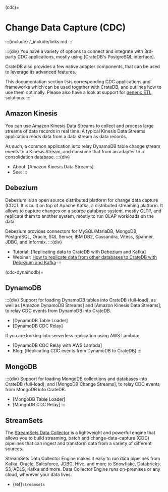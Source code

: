 (cdc)=
# Change Data Capture (CDC)

:::{include} /_include/links.md
:::

:::{div}
You have a variety of options to connect and integrate with 3rd-party
CDC applications, mostly using [CrateDB's PostgreSQL interface].

CrateDB also provides a few native adapter components, that can be used
to leverage its advanced features. 

This documentation section lists corresponding CDC applications and
frameworks which can be used together with CrateDB, and outlines how
to use them optimally.
Please also have a look at support for [generic ETL](#etl) solutions.
:::

## Amazon Kinesis
You can use Amazon Kinesis Data Streams to collect and process large streams of data
records in real time. A typical Kinesis Data Streams application reads data from a
data stream as data records.

As such, a common application is to relay DynamoDB table change stream events to a
Kinesis Stream, and consume that from an adapter to a consolidation database.
:::{div}
- About: [Amazon Kinesis Data Streams]
- See: [](#cdc-dynamodb)
:::

## Debezium
Debezium is an open source distributed platform for change data capture (CDC).
It is built on top of Apache Kafka, a distributed streaming platform. It allows
to capture changes on a source database system, mostly OLTP, and replicate them
to another system, mostly to run OLAP workloads on the data.

Debezium provides connectors for MySQL/MariaDB, MongoDB, PostgreSQL, Oracle,
SQL Server, IBM DB2, Cassandra, Vitess, Spanner, JDBC, and Informix.
:::{div}
- Tutorial: [Replicating data to CrateDB with Debezium and Kafka]
- Webinar: [How to replicate data from other databases to CrateDB with Debezium and Kafka]
:::

(cdc-dynamodb)=
## DynamoDB
:::{div}
Support for loading DynamoDB tables into CrateDB (full-load), as well as
[Amazon DynamoDB Streams] and [Amazon Kinesis Data Streams],
to relay CDC events from DynamoDB into CrateDB.

- [DynamoDB Table Loader]
- [DynamoDB CDC Relay]

If you are looking into serverless replication using AWS Lambda:
- [DynamoDB CDC Relay with AWS Lambda]
- Blog: [Replicating CDC events from DynamoDB to CrateDB]
:::

## MongoDB
:::{div}
Support for loading MongoDB collections and databases into CrateDB (full-load),
and [MongoDB Change Streams], to relay CDC events from MongoDB into CrateDB.

- [MongoDB Table Loader]
- [MongoDB CDC Relay]
:::

## StreamSets

The [StreamSets Data Collector] is a lightweight and powerful engine that
allows you to build streaming, batch and change-data-capture (CDC) pipelines
that can ingest and transform data from a variety of different sources.

StreamSets Data Collector Engine makes it easy to run data pipelines from Kafka,
Oracle, Salesforce, JDBC, Hive, and more to Snowflake, Databricks, S3, ADLS, Kafka
and more. Data Collector Engine runs on-premises or any cloud, wherever your data
lives.

- {ref}`streamsets`



[How to replicate data from other databases to CrateDB with Debezium and Kafka]: https://cratedb.com/resources/webinars/lp-wb-debezium-kafka
[StreamSets Data Collector]: https://www.softwareag.com/en_corporate/platform/integration-apis/data-collector-engine.html
